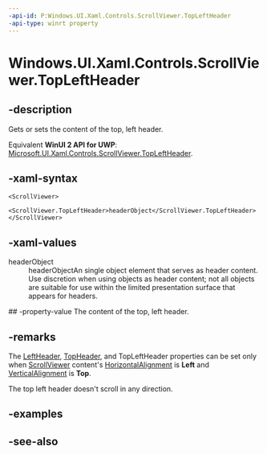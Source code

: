 ```yaml
---
-api-id: P:Windows.UI.Xaml.Controls.ScrollViewer.TopLeftHeader
-api-type: winrt property
---
```


<!-- Property syntax
public Windows.UI.Xaml.UIElement TopLeftHeader { get;  set; }
-->

# Windows.UI.Xaml.Controls.ScrollViewer.TopLeftHeader

## -description
Gets or sets the content of the top, left header.

Equivalent **WinUI 2 API for UWP**: [Microsoft.UI.Xaml.Controls.ScrollViewer.TopLeftHeader](/windows/winui/api/microsoft.ui.xaml.controls.scrollviewer.topleftheader).

## -xaml-syntax
```xaml
<ScrollViewer>
  <ScrollViewer.TopLeftHeader>headerObject</ScrollViewer.TopLeftHeader>
</ScrollViewer>

```


## -xaml-values
<dl><dt>headerObject</dt><dd>headerObjectAn single object element that serves as header content. Use discretion when using objects as header content; not all objects are suitable for use within the limited presentation surface that appears for headers.</dd>
</dl>
## -property-value
The content of the top, left header.

## -remarks
The [LeftHeader](scrollviewer_leftheader.md), [TopHeader](scrollviewer_topheader.md), and TopLeftHeader properties can be set only when [ScrollViewer](scrollviewer.md) content's [HorizontalAlignment](../windows.ui.xaml/frameworkelement_horizontalalignment.md) is **Left** and [VerticalAlignment](../windows.ui.xaml/frameworkelement_verticalalignment.md) is **Top**.

The top left header doesn't scroll in any direction.

## -examples

## -see-also
